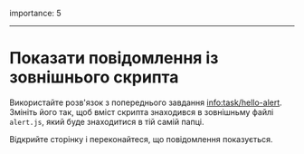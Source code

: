 importance: 5

---

# Показати повідомлення із зовнішнього скрипта

Використайте розв'язок з попереднього завдання <info:task/hello-alert>. Змініть його так, щоб вміст скрипта знаходився в зовнішньму файлі `alert.js`, який буде знаходитися в тій самій папці.

Відкрийте сторінку і переконайтеся, що повідомлення показується.
